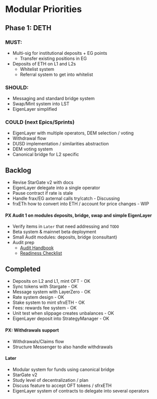 # Modular Priorities

## Phase 1: DETH

### MUST:
- Multi-sig for institutional deposits + EG points
  - Transfer existing positions in EG
- Deposits of ETH on L1 and L2s
  - Whitelist system
  - Referral system to get into whitelist

### SHOULD:
- Messaging and standard bridge system
- Swap/Mint system into LST
- EigenLayer simplified

### COULD (next Epics/Sprints)
- EigenLayer with multiple operators, DEM selection / voting
- Withdrawal flow
- DUSD implementation / similarities abstraction
- DEM voting system
- Canonical bridge for L2 specific

## Backlog
- Revise StarGate v2 with docs
- EigenLayer delegate into a single operator
- Pause contract if rate is stale
- Handle frax/EG axternal calls try/catch - Discussing
- frxETh how to convert into ETH / account for price changes - WIP

#### PX Audit 1 on modules deposits, bridge, swap and simple EigenLayer
- Verify items in `Later` that need addressing and `TODO`
- Beta system & mainnet beta deployment
- Small Audit modules: deposits, bridge (consultant)
- Audit prep
  - [Audit Handbook](https://hackmd.io/sfWNlhdnSHu54bDY7p_S5Q)
  - [Readiness Checklist](https://github.com/nascentxyz/simple-security-toolkit/blob/main/audit-readiness-checklist.md)

## Completed
- Deposits on L2 and L1, mint OFT - OK
- Sync tokens with Stargate - OK
- Message system with LayerZero - OK
- Rate system design - OK
- Stake system to mint sfrxETH - OK
- Fees: rewards fee system - OK
- Unit test when slippage creates unbalances - OK
- EigenLayer deposit into StrategyManager - OK

#### PX: Withdrawals support
- Withdrawals/Claims flow
- Structure Messenger to also handle withdrawals

#### Later
- Modular system for funds using canonical bridge
- StarGate v2
- Study level of decentralization / plan
- Discuss feature to accept OFT tokens / sfrxETH
- EigenLayer system of contracts to delegate into several operators